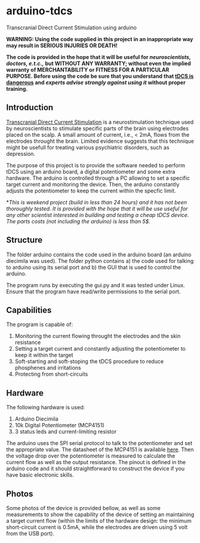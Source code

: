 # arduino-tdcs
Transcranial Direct Current Stimulation using arduino

**WARNING: Using the code supplied in this project in an inappropriate way may result in SERIOUS INJURIES OR DEATH!**

**The code is provided in the hope that it will be useful for *neuroscientists, doctors, e.t.c.,* but WITHOUT ANY WARRANTY; without even the implied warranty of MERCHANTABILITY or FITNESS FOR A PARTICULAR PURPOSE. Before using the code be sure that you understand that [tDCS is dangerous](https://www.eurekalert.org/pub_releases/2016-07/bidm-nwa070816.php) and *experts advise strongly against using it* without proper training.**

## Introduction
[Transcranial Direct Current Stimulation](https://en.wikipedia.org/wiki/Transcranial_direct-current_stimulation) is a neurostimulation technique used by neuroscientists to stimulate specific parts of the brain using electrodes placed on the scalp. A small amount of current, i.e., < 2mA, flows from the electrodes throught the brain. Limited evidence suggests that this technique might be usefull for treating various psychiatric disorders, such as depression.

The purpose of this project is to provide the software needed to perform tDCS using an arduino board, a digital potentiometer and some extra hardware. The arduino is controlled through a PC allowing to set a specific target current and monitoring the device. Then, the arduino constantly adjusts the potentiometer to keep the current within the specfic limit. 

**This is weekend project (build in less than 24 hours) and it has not been thoroughly tested. It is provided with the hope that it will be use useful for any other scientist interested in building and testing a cheap tDCS device. The parts costs (not including the arduino) is less than 5$.*

## Structure

The folder arduino contains the code used in the arduino board (an arduino diecimila was used). The folder python contains a) the code used for talking to arduino using its serial port  and b) the GUI that is used to control the arduino. 

The program runs by executing the gui.py and it was tested under Linux. Ensure that the program have read/write permissions to the serial port.

## Capabilities
The program is capable of:

1. Monitoring the current flowing throught the electrodes and the skin resistance
2. Setting a target current and constantly adjusting the potentiometer to keep it within the target
3. Soft-starting and soft-stoping the tDCS procedure to reduce phosphenes and irritations
4. Protecting from short-circuits

## Hardware

The following hardware is used:

1. Arduino Diecimila
2. 10k Digital Potentiometer (MCP4151)
3. 3 status leds and current-limiting resistor

The arduino uses the SPI serial protocol to talk to the potentiometer and set the appropriate value. The datasheet of the MCP4151 is available [here](http://ww1.microchip.com/downloads/en/DeviceDoc/22060a.pdf). Then the voltage drop over the potentiometer is measured to calculate the current flow as well as the output resistance. The pinout is defined in the arduino code and it should straightforward to construct the device if you have basic electronic skills. 

## Photos

Some photos of the device is provided bellow, as well as some measurements to show the capability of the device of setting an maintaining a target current flow (within the limits of the hardware design: the minimum short-circuit current is 0.5mA, while the electrodes are driven using 5 volt from the USB port).
